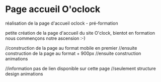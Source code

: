 # Page accueil O'oclock
réalisation de la page d'accueil oclock - pré-formation

petite création de la page d'accueil du site O'clock, bientot en formation
nous commençons notre ascension :-)

//construction de la page au format mobile en premier
//ensuite construction de la page au format + 900px
//ensuite construction animations

//information pas de lien disponible sur cette page
//seulement structure design animations
